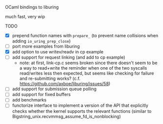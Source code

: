 OCaml bindings to liburing

much fast, very wip

TODO

- [x] prepend function names with `prepare_` (to prevent name collisions when adding `io_uring_prep_close`)
- [ ] port more examples from liburing
- [x] add option to use writev/readv in cp example
- [ ] add support for request linking (and add to cp example)
  - note: at first, link-cp.c seems broken since there doesn't seem to be a
    way to read+write the reminder when one of the two syscalls read/writes less
    then expected, but seems like checking for failure and re-submitting works?
    (c.f. https://github.com/axboe/liburing/issues/58)
- [ ] add support for submission queue polling
- [ ] add support for fixed buffers
- [ ] add benchmarks
- [ ] functorize interface to implement a version of the API that explicitly
      checks whether the kernel supports the relevant functions
      (similar to Bigstring_unix.recvmmsg_assume_fd_is_nonblocking)

